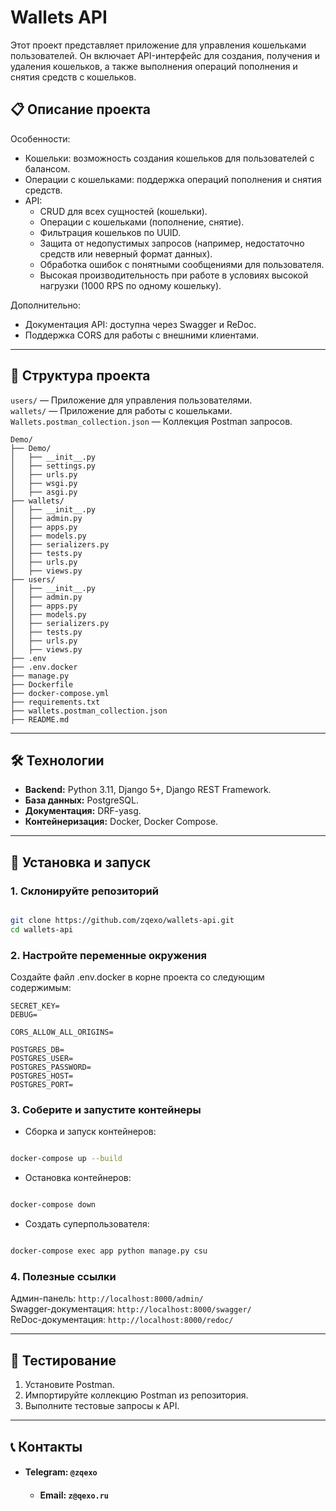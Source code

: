 # Wallets API

Этот проект представляет приложение для управления кошельками пользователей. Он включает API-интерфейс для создания, получения и удаления кошельков, а также выполнения операций пополнения и снятия средств с кошельков.

## 📋 Описание проекта
Особенности:

- Кошельки: возможность создания кошельков для пользователей с балансом.
- Операции с кошельками: поддержка операций пополнения и снятия средств.
- API:
  - CRUD для всех сущностей (кошельки).
  - Операции с кошельками (пополнение, снятие).
  - Фильтрация кошельков по UUID.
  - Защита от недопустимых запросов (например, недостаточно средств или неверный формат данных).
  - Обработка ошибок с понятными сообщениями для пользователя.
  - Высокая производительность при работе в условиях высокой нагрузки (1000 RPS по одному кошельку).

Дополнительно:

- Документация API: доступна через Swagger и ReDoc.
- Поддержка CORS для работы с внешними клиентами.

---

## 📂 Структура проекта
```users/``` — Приложение для управления пользователями.\
```wallets/``` — Приложение для работы с кошельками.\
```Wallets.postman_collection.json``` — Коллекция Postman запросов.

```
Demo/
├── Demo/
│   ├── __init__.py
│   ├── settings.py
│   ├── urls.py
│   ├── wsgi.py
│   ├── asgi.py
├── wallets/
│   ├── __init__.py
│   ├── admin.py
│   ├── apps.py
│   ├── models.py
│   ├── serializers.py
│   ├── tests.py
│   ├── urls.py
│   ├── views.py
├── users/
│   ├── __init__.py
│   ├── admin.py
│   ├── apps.py
│   ├── models.py
│   ├── serializers.py
│   ├── tests.py
│   ├── urls.py
│   ├── views.py
├── .env
├── .env.docker
├── manage.py
├── Dockerfile
├── docker-compose.yml
├── requirements.txt
├── wallets.postman_collection.json
├── README.md

```

---

## 🛠️ Технологии

- **Backend:** Python 3.11, Django 5+, Django REST Framework.
- **База данных:** PostgreSQL.
- **Документация:** DRF-yasg.
- **Контейнеризация:** Docker, Docker Compose.

---

## 🚀 Установка и запуск

### 1. Склонируйте репозиторий
```bash

git clone https://github.com/zqexo/wallets-api.git
cd wallets-api
```
### 2. Настройте переменные окружения
Создайте файл .env.docker в корне проекта со следующим содержимым:
```
SECRET_KEY=
DEBUG=

CORS_ALLOW_ALL_ORIGINS=

POSTGRES_DB=
POSTGRES_USER=
POSTGRES_PASSWORD=
POSTGRES_HOST=
POSTGRES_PORT=
```
### 3. Соберите и запустите контейнеры
- Сборка и запуск контейнеров:
```bash

docker-compose up --build
```
- Остановка контейнеров:
```bash

docker-compose down
```
- Создать суперпользователя:
```bash

docker-compose exec app python manage.py csu
```

### 4. Полезные ссылки

Админ-панель: ```http://localhost:8000/admin/``` \
Swagger-документация: ```http://localhost:8000/swagger/``` \
ReDoc-документация: ```http://localhost:8000/redoc/```

---

## 🧪 Тестирование

1. Установите Postman.
2. Импортируйте коллекцию Postman из репозитория.
3. Выполните тестовые запросы к API.

---

## 📞 Контакты

- #### Telegram: ```@zqexo```
  - #### Email: ```z@qexo.ru```